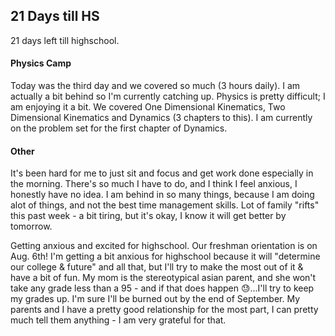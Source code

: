 ## 21 Days till HS

21 days left till highschool.

#### Physics Camp
Today was the third day and we covered so much (3 hours daily). I am actually a bit behind so I'm currently catching up. Physics is pretty difficult; I am 
enjoying it a bit. We covered One Dimensional Kinematics, Two Dimensional Kinematics and Dynamics (3 chapters to this). I am currently on the problem set 
for the first chapter of Dynamics.

#### Other
It's been hard for me to just sit and focus and get work done especially in the morning. There's so much I have to do, and I think I feel anxious, I honestly
have no idea. I am behind in so many things, because I am doing alot of things, and not the best time management skills. Lot of family "rifts" this past week - a bit tiring, but it's okay, I know it will get better by tomorrow.

Getting anxious and excited for
highschool. Our freshman orientation is on Aug. 6th! I'm getting a bit anxious for highschool because it will "determine our college & future" and all that, but I'll 
try to make the most out of it & have a bit of fun. My mom is the stereotypical asian parent, and she won't take any grade less than a 95 - and if that 
does happen 😓...I'll try to keep my grades up. I'm sure I'll be burned out by the end of September. My parents and I have a pretty good relationship for the most part,
I can pretty much tell them anything - I am very grateful for that.
